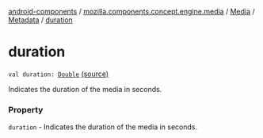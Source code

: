 [android-components](../../../index.md) / [mozilla.components.concept.engine.media](../../index.md) / [Media](../index.md) / [Metadata](index.md) / [duration](./duration.md)

# duration

`val duration: `[`Double`](https://kotlinlang.org/api/latest/jvm/stdlib/kotlin/-double/index.html) [(source)](https://github.com/mozilla-mobile/android-components/blob/master/components/concept/engine/src/main/java/mozilla/components/concept/engine/media/Media.kt#L200)

Indicates the duration of the media in seconds.

### Property

`duration` - Indicates the duration of the media in seconds.